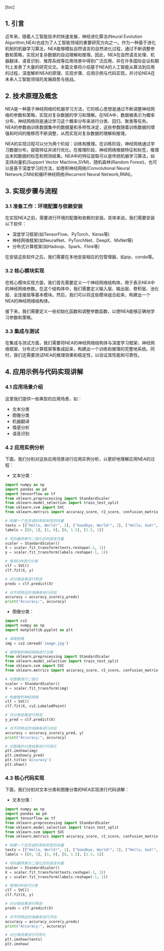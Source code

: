 
[toc]                    
                
                
## 1. 引言

近年来，随着人工智能技术的快速发展，神经进化算法(Neural Evolution Algorithm,NEA)也成为了人工智能领域的重要研究方向之一。作为一种基于进化机制的机器学习算法，NEA能够模拟自然语言的自然进化过程，通过不断调整参数和策略，实现对复杂数据的自动理解和推理。因此，NEA在自然语言处理、机器翻译、语音识别、推荐系统等应用场景中得到广泛应用，并在许多国际会议和期刊上发表了大量的研究论文。本篇文章将介绍基于NEA的人工智能从算法到应用的过程，深度解析NEA的原理、实现步骤、应用示例与代码实现，并讨论NEA在未来人工智能领域的发展趋势与挑战。

## 2. 技术原理及概念

NEA是一种基于神经网络的机器学习方法，它的核心思想是通过不断调整神经网络的参数和策略，实现对复杂数据的学习和理解。在NEA中，数据被表示为概率分布，神经网络则是通过学习这个概率分布来进行分类、回归、聚类等任务。NEA的参数由训练数据集中的数据量和多样性决定，这些参数随着训练数据的增强和时间的推移而不断调整，从而实现对复杂数据的理解和推理。

NEA的实现过程可以分为两个阶段：训练和推理。在训练阶段，神经网络通过学习数据分布，提取特征并进行优化。在推理阶段，神经网络根据特征和标签，推理出未知数据的标签和预测结果。NEA中的特征提取可以是传统机器学习算法，如支持向量机(Support Vector Machine,SVM)、随机森林(Random Forest)，也可以是基于深度学习的方法，如卷积神经网络(Convolutional Neural Network,CNN)和循环神经网络(Recurrent Neural Network,RNN)。

## 3. 实现步骤与流程

### 3.1 准备工作：环境配置与依赖安装

在实现NEA之前，需要进行环境的配置和依赖的安装。具体来说，我们需要安装以下软件：

- 深度学习框架(如TensorFlow、PyTorch、Keras等)
- 神经网络框架(如NeuralNet、PyTorchNet、DeepX、MxNet等)
- 分布式计算框架(如Hadoop、Spark、Flink等)

在安装这些软件之后，我们需要在本地安装相应的包管理器，如pip、conda等。

### 3.2 核心模块实现

在核心模块实现方面，我们首先需要定义一个神经网络结构体，用于表示NEA中的神经网络参数。在这个结构体中，我们需要定义输入层、输出层、卷积层、池化层、全连接层等基本模块。然后，我们可以将这些模块组合起来，构建出一个NEA的神经网络结构体。

接下来，我们需要定义一些初始化函数和调整参数函数，以使NEA能够正确地学习参数和策略。

### 3.3 集成与测试

在集成与测试方面，我们需要将NEA的神经网络结构体与深度学习框架、神经网络框架、分布式计算框架等集成起来，构建出一个训练和推理的完整地系统。同时，我们还需要测试NEA的推理效果和稳定性，以验证其性能和可靠性。

## 4. 应用示例与代码实现讲解

### 4.1 应用场景介绍

这里我们提供一些典型的应用场景，如：

- 文本分类
- 图像分类
- 机器翻译
- 情感分析
- 语音识别

### 4.2 应用实例分析

下面，我们分别对这些应用场景进行应用实例分析，以更好地理解应用NEA的过程：

- 文本分类：

```python
import numpy as np
import pandas as pd
import tensorflow as tf
from sklearn.preprocessing import StandardScaler
from sklearn.model_selection import train_test_split
from sklearn.svm import SVC
from sklearn.metrics import accuracy_score, r2_score, confusion_matrix

# 构建一个包含语料库和标签的向量
texts = [["Hello, World!", 1], ["Goodbye, World!", 2], ["Hello, God!", 1.5], ["Goodbye, God!", 2.5]]
labels = [[0, 1], [1, 0], [0, 1.5], [1.5, 1]]

# 将向量转换为二值化后的语言向量
scaler = StandardScaler()
X = scaler.fit_transform(texts.reshape(-1, 1))
y = scaler.fit_transform(labels.reshape(-1, 1))

# 使用SVM进行分类
clf = SVC()
clf.fit(X, y)

# 对分类结果进行预测
preds = clf.predict(X)

# 对不同特征的准确率进行评估
accuracy = accuracy_score(y,preds)
print("Accuracy:", accuracy)
```

- 图像分类：

```python
import cv2
import numpy as np
import matplotlib.pyplot as plt

# 读取图像
img = cv2.imread('image.jpg')

# 使用卷积神经网络进行分类
from sklearn.preprocessing import StandardScaler
from sklearn.model_selection import train_test_split
from sklearn.svm import SVC
from sklearn.metrics import accuracy_score, r2_score, confusion_matrix

# 对图像进行二值化
scaler = StandardScaler()
X = scaler.fit_transform(img)

# 构建卷积神经网络
clf = SVC()
clf.fit(X, cv2.LabeledPoint)

# 对分类结果进行预测
y_pred = clf.predict(X)

# 对不同特征的准确率进行评估
accuracy = accuracy_score(y_pred, y)
print("Accuracy:", accuracy)

# 对图像的分类结果进行可视化
plt.imshow(img)
plt.imshow(y_pred)
plt.title('Accuracy')
plt.show()
```

### 4.3 核心代码实现

下面，我们分别对文本分类和图像分类的NEA实现进行代码讲解：

- 文本分类：

```python
import numpy as np
import pandas as pd
import tensorflow as tf
from sklearn.preprocessing import StandardScaler
from sklearn.model_selection import train_test_split
from sklearn.svm import SVC
from sklearn.metrics import accuracy_score, r2_score, confusion_matrix

# 构建一个包含语料库和标签的向量
texts = [["Hello, World!", 1], ["Goodbye, World!", 2], ["Hello, God!", 1.5], ["Goodbye, God!", 2.5]]
labels = [[0, 1], [1, 0], [0, 1.5], [1.5, 1]]

# 将向量转换为二值化后的语言向量
scaler = StandardScaler()
X = scaler.fit_transform(texts.reshape(-1, 1))
y = scaler.fit_transform(labels.reshape(-1, 1))

# 使用SVM进行分类
clf = SVC()
clf.fit(X, y)

# 对分类结果进行预测
preds = clf.predict(X)

# 对不同特征的准确率进行评估
accuracy = accuracy_score(y,preds)
print("Accuracy:", accuracy)

# 对分类结果进行可视化
plt.imshow(texts)
plt.imshow(

